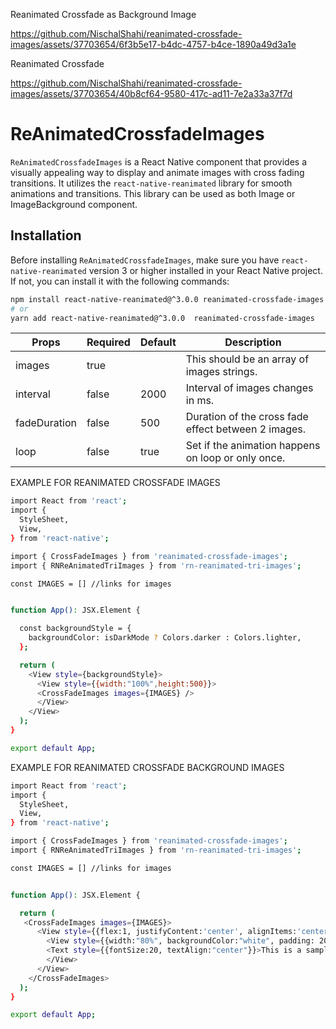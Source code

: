
Reanimated Crossfade as Background Image


https://github.com/NischalShahi/reanimated-crossfade-images/assets/37703654/6f3b5e17-b4dc-4757-b4ce-1890a49d3a1e



Reanimated Crossfade 


https://github.com/NischalShahi/reanimated-crossfade-images/assets/37703654/40b8cf64-9580-417c-ad11-7e2a33a37f7d



# ReAnimatedCrossfadeImages

`ReAnimatedCrossfadeImages` is a React Native component that provides a visually appealing way to display and animate images with cross fading transitions. It utilizes the `react-native-reanimated` library for smooth animations and transitions. This library can be used as both Image or ImageBackground component.

## Installation

Before installing `ReAnimatedCrossfadeImages`, make sure you have `react-native-reanimated` version 3 or higher installed in your React Native project. If not, you can install it with the following commands:

```bash
npm install react-native-reanimated@^3.0.0 reanimated-crossfade-images
# or
yarn add react-native-reanimated@^3.0.0  reanimated-crossfade-images

```

| Props        | Required | Default | Description                                         |
| ------------ | -------- | ------- | --------------------------------------------------- |
| images       | true     |         | This should be an array of images strings.          |
| interval     | false    | 2000    | Interval of images changes in ms.                   |
| fadeDuration | false    | 500     | Duration of the cross fade effect between 2 images. |
| loop         | false    | true    | Set if the animation happens on loop or only once.  |





EXAMPLE FOR REANIMATED CROSSFADE IMAGES
```bash
import React from 'react';
import {
  StyleSheet,
  View,
} from 'react-native';

import { CrossFadeImages } from 'reanimated-crossfade-images';
import { RNReAnimatedTriImages } from 'rn-reanimated-tri-images';

const IMAGES = [] //links for images


function App(): JSX.Element {

  const backgroundStyle = {
    backgroundColor: isDarkMode ? Colors.darker : Colors.lighter,
  };

  return (
    <View style={backgroundStyle}>
      <View style={{width:"100%",height:500}}>
      <CrossFadeImages images={IMAGES} />
      </View>
    </View>
  );
}

export default App;


```


EXAMPLE FOR REANIMATED CROSSFADE BACKGROUND IMAGES
```bash
import React from 'react';
import {
  StyleSheet,
  View,
} from 'react-native';

import { CrossFadeImages } from 'reanimated-crossfade-images';
import { RNReAnimatedTriImages } from 'rn-reanimated-tri-images';

const IMAGES = [] //links for images


function App(): JSX.Element {

  return (
   <CrossFadeImages images={IMAGES}>
      <View style={{flex:1, justifyContent:'center', alignItems:'center' }}>
        <View style={{width:"80%", backgroundColor:"white", padding: 20}}>
        <Text style={{fontSize:20, textAlign:"center"}}>This is a sample text above the fading background image</Text>
        </View>
      </View>
    </CrossFadeImages> 
  );
}

export default App;


```
